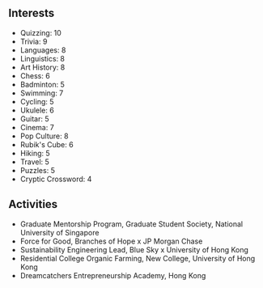 ## Interests

- Quizzing: 10
- Trivia: 9
- Languages: 8
- Linguistics: 8
- Art History: 8
- Chess: 6
- Badminton: 5
- Swimming: 7
- Cycling: 5
- Ukulele: 6
- Guitar: 5
- Cinema: 7
- Pop Culture: 8
- Rubik's Cube: 6
- Hiking: 5
- Travel: 5
- Puzzles: 5
- Cryptic Crossword: 4

## Activities

- Graduate Mentorship Program, Graduate Student Society, National University of Singapore
- Force for Good, Branches of Hope x JP Morgan Chase
- Sustainability Engineering Lead, Blue Sky x University of Hong Kong
- Residential College Organic Farming, New College, University of Hong Kong
- Dreamcatchers Entrepreneurship Academy, Hong Kong